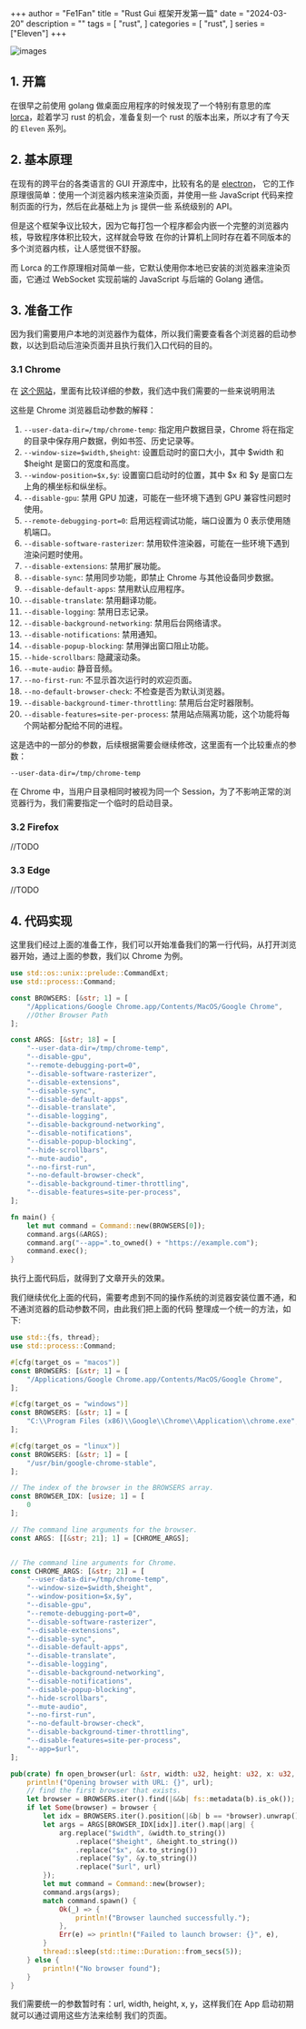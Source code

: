 +++
author = "Fe1Fan"
title = "Rust Gui 框架开发第一篇"
date = "2024-03-20"
description = ""
tags = [
    "rust",
]
categories = [
    "rust",
]
series = ["Eleven"]
+++

![images](https://cdn.xka.io/c728fa49-2557-46b0-a12c-67dc38fea8af%2F54fd4d2e-3df3-410e-876e-83c610a9339b.png)

<!--more-->

## 1. 开篇

在很早之前使用 golang 做桌面应用程序的时候发现了一个特别有意思的库 [lorca](https://github.com/zserge/lorca)，趁着学习
rust 的机会，准备复刻一个 rust 的版本出来，所以才有了今天的 `Eleven` 系列。

## 2. 基本原理

在现有的跨平台的各类语言的 GUI 开源库中，比较有名的是 [electron](https://github.com/electron/electron)，
它的工作原理很简单：使用一个浏览器内核来渲染页面，并使用一些 JavaScript 代码来控制页面的行为，然后在此基础上为 js 提供一些
系统级别的 API。

但是这个框架争议比较大，因为它每打包一个程序都会内嵌一个完整的浏览器内核，导致程序体积比较大，这样就会导致
在你的计算机上同时存在着不同版本的多个浏览器内核，让人感觉很不舒服。

而 Lorca 的工作原理相对简单一些，它默认使用你本地已安装的浏览器来渲染页面，它通过 WebSocket 实现前端的 JavaScript 与后端的 Golang 通信。

## 3. 准备工作

因为我们需要用户本地的浏览器作为载体，所以我们需要查看各个浏览器的启动参数，以达到启动后渲染页面并且执行我们入口代码的目的。

### 3.1 Chrome

在 [这个网站](https://peter.sh/experiments/chromium-command-line-switches/)，里面有比较详细的参数，我们选中我们需要的一些来说明用法

这些是 Chrome 浏览器启动参数的解释：

1. `--user-data-dir=/tmp/chrome-temp`: 指定用户数据目录，Chrome 将在指定的目录中保存用户数据，例如书签、历史记录等。
2. `--window-size=$width,$height`: 设置启动时的窗口大小，其中 $width 和 $height 是窗口的宽度和高度。
3. `--window-position=$x,$y`: 设置窗口启动时的位置，其中 $x 和 $y 是窗口左上角的横坐标和纵坐标。
4. `--disable-gpu`: 禁用 GPU 加速，可能在一些环境下遇到 GPU 兼容性问题时使用。
5. `--remote-debugging-port=0`: 启用远程调试功能，端口设置为 0 表示使用随机端口。
6. `--disable-software-rasterizer`: 禁用软件渲染器，可能在一些环境下遇到渲染问题时使用。
7. `--disable-extensions`: 禁用扩展功能。
8. `--disable-sync`: 禁用同步功能，即禁止 Chrome 与其他设备同步数据。
9. `--disable-default-apps`: 禁用默认应用程序。
10. `--disable-translate`: 禁用翻译功能。
11. `--disable-logging`: 禁用日志记录。
12. `--disable-background-networking`: 禁用后台网络请求。
13. `--disable-notifications`: 禁用通知。
14. `--disable-popup-blocking`: 禁用弹出窗口阻止功能。
15. `--hide-scrollbars`: 隐藏滚动条。
16. `--mute-audio`: 静音音频。
17. `--no-first-run`: 不显示首次运行时的欢迎页面。
18. `--no-default-browser-check`: 不检查是否为默认浏览器。
19. `--disable-background-timer-throttling`: 禁用后台定时器限制。
20. `--disable-features=site-per-process`: 禁用站点隔离功能，这个功能将每个网站都分配给不同的进程。

这是选中的一部分的参数，后续根据需要会继续修改，这里面有一个比较重点的参数：

`--user-data-dir=/tmp/chrome-temp`

在 Chrome 中，当用户目录相同时被视为同一个 Session，为了不影响正常的浏览器行为，我们需要指定一个临时的启动目录。

### 3.2 Firefox

//TODO

### 3.3 Edge

//TODO

## 4. 代码实现

这里我们经过上面的准备工作，我们可以开始准备我们的第一行代码，从打开浏览器开始，通过上面的参数，我们以 Chrome 为例。

```rust
use std::os::unix::prelude::CommandExt;
use std::process::Command;

const BROWSERS: [&str; 1] = [
    "/Applications/Google Chrome.app/Contents/MacOS/Google Chrome",
    //Other Browser Path
];

const ARGS: [&str; 18] = [
    "--user-data-dir=/tmp/chrome-temp",
    "--disable-gpu",
    "--remote-debugging-port=0",
    "--disable-software-rasterizer",
    "--disable-extensions",
    "--disable-sync",
    "--disable-default-apps",
    "--disable-translate",
    "--disable-logging",
    "--disable-background-networking",
    "--disable-notifications",
    "--disable-popup-blocking",
    "--hide-scrollbars",
    "--mute-audio",
    "--no-first-run",
    "--no-default-browser-check",
    "--disable-background-timer-throttling",
    "--disable-features=site-per-process",
];

fn main() {
    let mut command = Command::new(BROWSERS[0]);
    command.args(&ARGS);
    command.arg("--app=".to_owned() + "https://example.com");
    command.exec();
}
```

执行上面代码后，就得到了文章开头的效果。

我们继续优化上面的代码，需要考虑到不同的操作系统的浏览器安装位置不通，和不通浏览器的启动参数不同，由此我们把上面的代码
整理成一个统一的方法，如下:

```rust
use std::{fs, thread};
use std::process::Command;

#[cfg(target_os = "macos")]
const BROWSERS: [&str; 1] = [
    "/Applications/Google Chrome.app/Contents/MacOS/Google Chrome",
];

#[cfg(target_os = "windows")]
const BROWSERS: [&str; 1] = [
    "C:\\Program Files (x86)\\Google\\Chrome\\Application\\chrome.exe",
];

#[cfg(target_os = "linux")]
const BROWSERS: [&str; 1] = [
    "/usr/bin/google-chrome-stable",
];

// The index of the browser in the BROWSERS array.
const BROWSER_IDX: [usize; 1] = [
    0
];

// The command line arguments for the browser.
const ARGS: [[&str; 21]; 1] = [CHROME_ARGS];


// The command line arguments for Chrome.
const CHROME_ARGS: [&str; 21] = [
    "--user-data-dir=/tmp/chrome-temp",
    "--window-size=$width,$height",
    "--window-position=$x,$y",
    "--disable-gpu",
    "--remote-debugging-port=0",
    "--disable-software-rasterizer",
    "--disable-extensions",
    "--disable-sync",
    "--disable-default-apps",
    "--disable-translate",
    "--disable-logging",
    "--disable-background-networking",
    "--disable-notifications",
    "--disable-popup-blocking",
    "--hide-scrollbars",
    "--mute-audio",
    "--no-first-run",
    "--no-default-browser-check",
    "--disable-background-timer-throttling",
    "--disable-features=site-per-process",
    "--app=$url",
];

pub(crate) fn open_browser(url: &str, width: u32, height: u32, x: u32, y: u32) {
    println!("Opening browser with URL: {}", url);
    // find the first browser that exists.
    let browser = BROWSERS.iter().find(|&&b| fs::metadata(b).is_ok());
    if let Some(browser) = browser {
        let idx = BROWSERS.iter().position(|&b| b == *browser).unwrap();
        let args = ARGS[BROWSER_IDX[idx]].iter().map(|arg| {
            arg.replace("$width", &width.to_string())
                .replace("$height", &height.to_string())
                .replace("$x", &x.to_string())
                .replace("$y", &y.to_string())
                .replace("$url", url)
        });
        let mut command = Command::new(browser);
        command.args(args);
        match command.spawn() {
            Ok(_) => {
                println!("Browser launched successfully.");
            },
            Err(e) => println!("Failed to launch browser: {}", e),
        }
        thread::sleep(std::time::Duration::from_secs(5));
    } else {
        println!("No browser found");
    }
}
```
我们需要统一的参数暂时有：url, width, height, x, y，这样我们在 App 启动初期就可以通过调用这些方法来绘制
我们的页面。



